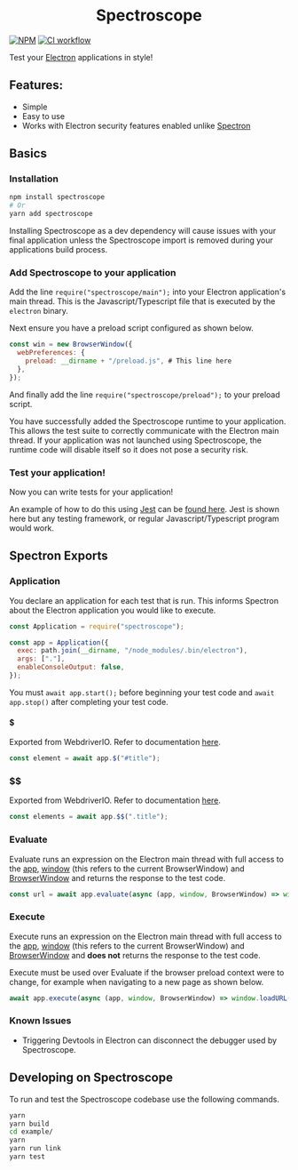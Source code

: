 <h1 align="center">Spectroscope</h1>

[![NPM](https://img.shields.io/npm/v/spectroscope)](https://www.npmjs.com/package/spectroscope)
[![CI workflow](https://github.com/oscartbeaumont/spectroscope/actions/workflows/ci.yml/badge.svg)](https://github.com/oscartbeaumont/spectroscope/actions)

Test your [Electron](https://www.electronjs.org/) applications in style!

## Features:

- Simple
- Easy to use
- Works with Electron security features enabled unlike [Spectron](https://github.com/electron-userland/spectron/issues/693)

## Basics

### Installation

```bash
npm install spectroscope
# Or
yarn add spectroscope
```

Installing Spectroscope as a dev dependency will cause issues with your final application unless the Spectroscope import is removed during your applications build process.

### Add Spectroscope to your application

Add the line `require("spectroscope/main");` into your Electron application's main thread. This is the Javascript/Typescript file that is executed by the `electron` binary.

Next ensure you have a preload script configured as shown below.

```javascript
const win = new BrowserWindow({
  webPreferences: {
    preload: __dirname + "/preload.js", # This line here
  },
});
```

And finally add the line `require("spectroscope/preload");` to your preload script.

You have successfully added the Spectroscope runtime to your application. This allows the test suite to correctly communicate with the Electron main thread. If your application was not launched using Spectroscope, the runtime code will disable itself so it does not pose a security risk.

### Test your application!

Now you can write tests for your application!

An example of how to do this using [Jest](https://jestjs.io/) can be [found here](https://github.com/oscartbeaumont/spectroscope/blob/main/example/index.test.js). Jest is shown here but any testing framework, or regular Javascript/Typescript program would work.

## Spectron Exports

### Application

You declare an application for each test that is run. This informs Spectron about the Electron application you would like to execute.

```javascript
const Application = require("spectroscope");

const app = Application({
  exec: path.join(__dirname, "/node_modules/.bin/electron"),
  args: ["."],
  enableConsoleOutput: false,
});
```

You must `await app.start();` before beginning your test code and `await app.stop()` after completing your test code.

#### $

Exported from WebdriverIO. Refer to documentation [here](https://webdriver.io/docs/api/browser/$).

```javascript
const element = await app.$("#title");
```

### $$

Exported from WebdriverIO. Refer to documentation [here](https://webdriver.io/docs/api/browser/$$).

```javascript
const elements = await app.$$(".title");
```

### Evaluate

Evaluate runs an expression on the Electron main thread with full access to the [app](https://www.electronjs.org/docs/api/app), [window](https://www.electronjs.org/docs/api/browser-window#browserwindow) (this refers to the current BrowserWindow) and [BrowserWindow](https://www.electronjs.org/docs/api/browser-window#browserwindow) and returns the response to the test code.

```javascript
const url = await app.evaluate(async (app, window, BrowserWindow) => window.webContents.getURL());
```

### Execute

Execute runs an expression on the Electron main thread with full access to the [app](https://www.electronjs.org/docs/api/app), [window](https://www.electronjs.org/docs/api/browser-window#browserwindow) (this refers to the current BrowserWindow) and [BrowserWindow](https://www.electronjs.org/docs/api/browser-window#browserwindow) and **does not** returns the response to the test code.

Execute must be used over Evaluate if the browser preload context were to change, for example when navigating to a new page as shown below.

```javascript
await app.execute(async (app, window, BrowserWindow) => window.loadURL("https://otbeaumont.me"));
```

### Known Issues

- Triggering Devtools in Electron can disconnect the debugger used by Spectroscope.

## Developing on Spectroscope

To run and test the Spectroscope codebase use the following commands.

```bash
yarn
yarn build
cd example/
yarn
yarn run link
yarn test
```
